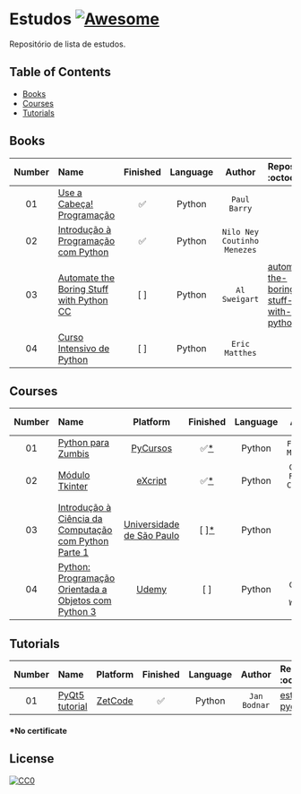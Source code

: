 # Estudos [![Awesome](https://cdn.rawgit.com/sindresorhus/awesome/d7305f38d29fed78fa85652e3a63e154dd8e8829/media/badge.svg)](https://github.com/sindresorhus/awesome)

Repositório de lista de estudos.

## Table of Contents

<!-- toc -->
  * [Books](#books)
  * [Courses](#courses)
  * [Tutorials](#tutorials)

<!-- toc stop -->

## Books
| Number | Name | Finished | Language | Author | Repository :octocat: |
| :---: | :--- | :---: | :---: | :---: | :--- |
| 01 | [Use a Cabeça! Programação](http://amzn.to/2v2EbYl)| :white_check_mark: | Python | `Paul Barry` |
| 02 | [Introdução à Programação com Python](http://amzn.to/2uHtIio) | :white_check_mark: | Python | `Nilo Ney Coutinho Menezes` |
| 03 | [Automate the Boring Stuff with Python](http://amzn.to/2uCQVUy) [CC](https://automatetheboringstuff.com/)| [  ] | Python | `Al Sweigart` | [automate-the-boring-stuff-with-python](https://github.com/pliniopereira/automate-the-boring-stuff-with-python)
| 04 | [Curso Intensivo de Python](http://amzn.to/2v2myru) | [  ] | Python | `Eric Matthes` | []() 

## Courses
| Number | Name | Platform | Finished | Language | Author | Repository :octocat: |
| :---: | :--- | :---: | :---: | :---: | :---: | :--- | 
| 01 | [Python para Zumbis](http://pycursos.com/python-para-zumbis/) | [PyCursos](http://pycursos.com/) | :white_check_mark:[*](#no-certificate) | Python | `Fernando Masanori` | []() 
| 02 | [Módulo Tkinter](https://www.youtube.com/playlist?list=PLesCEcYj003ShHnUT83gQEH6KtG8uysUE) | [eXcript](http://excript.com/) | :white_check_mark:[*](#no-certificate) | Python | `Cláudio Rogério Carvalho Filho` | [modulo-tkinter-excript](https://github.com/pliniopereira/modulo-tkinter-excript)
| 03 | [Introdução à Ciência da Computação com Python Parte 1](https://www.coursera.org/learn/ciencia-computacao-python-conceitos/home/welcome) | [Universidade de São Paulo](https://www.coursera.org/usp) | [  ][*](#no-certificate) | Python | `Fabio Kon` | []() 
| 04 | [Python: Programação Orientada a Objetos com Python 3](https://www.udemy.com/programacao-orientada-a-objetos-com-python)| [Udemy](https://www.udemy.com) | [  ] | Python | `Marcos Castro, Thomas William` | []() 


## Tutorials
| Number | Name | Platform | Finished | Language | Author | Repository :octocat: |
| :---: | :--- | :---: | :---: | :---: | :---: | :--- | 
| 01 | [PyQt5 tutorial](http://zetcode.com/gui/pyqt5/)|[ZetCode](http://zetcode.com/) | :white_check_mark: | Python |`Jan Bodnar`| [estudos-pyqt5](https://github.com/pliniopereira/estudos-pyqt5) 

<h4 id="*nocertificate">*No certificate</h4>

## License

[![CC0](http://mirrors.creativecommons.org/presskit/buttons/88x31/svg/cc-zero.svg)](https://creativecommons.org/publicdomain/zero/1.0/)
